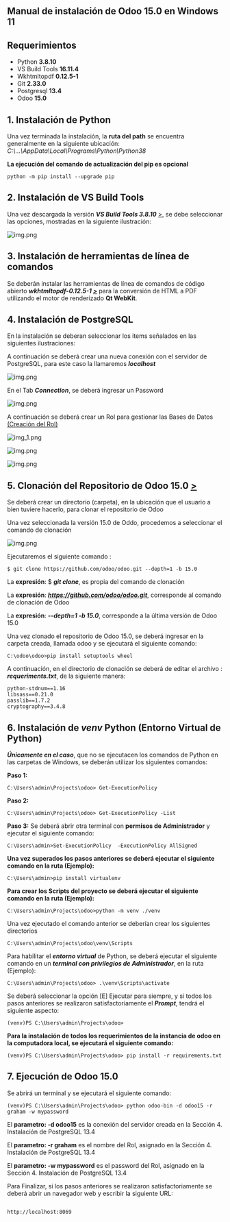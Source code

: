 ## Manual de instalación de Odoo 15.0 en Windows 11

## Requerimientos   

 - Python **3.8.10**        
 - VS Build Tools **16.11.4** 
 - Wkhtmltopdf **0.12.5-1**   
 - Git **2.33.0**            
 - Postgresql **13.4**     
 - Odoo **15.0**           


## 1. Instalación de Python

Una vez terminada la instalación, la **ruta del path** se encuentra generalmente en la siguiente ubicación: *C:\\...\AppData\Local\Programs\Python\Python38*

**La ejecución del comando de actualización del pip es opcional** 
```
python -m pip install --upgrade pip 
```

## 2. Instalación de VS Build Tools 

Una vez descargada la versión ***VS Build Tools 3.8.10*** [>](https://visualstudio.microsoft.com/es/downloads/), se debe seleccionar las opciones, mostradas en la siguiente ilustración: 

![img.png](images/library_.png)

## 3. Instalación de herramientas de línea de comandos

Se deberán instalar las herramientas de línea de comandos de código abierto ***wkhtmltopdf-0.12.5-1 [>](https://github.com/wkhtmltopdf/wkhtmltopdf/releases/tag/0.12.5)*** para la conversión de HTML a PDF utilizando el motor de renderizado **Qt WebKit**. 

## 4. Instalación de PostgreSQL

En la instalación se deberan seleccionar los items señalados en las siguientes ilustraciones:

A continuación se deberá crear una nueva conexión con el servidor de PostgreSQL, para este caso la llamaremos ***localhost***

![img.png](images/i_postgresql_2.png)

En el Tab ***Connection***, se deberá ingresar un Password

![img.png](images/i_postgresql_3.png)

A continuación se deberá crear un Rol para gestionar las Bases de Datos [(Creación del Rol)](images/i_postgresql__4.png)

![img_1.png](images/i_postgresql_5.png)

![img.png](images/i_postgresql_6.png)

![img.png](images/i_postgresql_7.png)

## 5. Clonación del Repositorio de Odoo 15.0 [>](https://github.com/odoo/odoo)

Se deberá crear un directorio (carpeta), en la ubicación que el usuario a bien tuviere hacerlo, para clonar el repositorio de Odoo

Una vez seleccionada la versión 15.0 de Oddo, procedemos a seleccionar el comando de clonación

![img.png](images/i_odoo_2.png)

Ejecutaremos el siguiente comando :
```
$ git clone https://github.com/odoo/odoo.git --depth=1 -b 15.0 
```
La **expresión**: $ ***git clone***, es propia del comando de clonación  

La **expresión**: ***https://github.com/odoo/odoo.git***, corresponde al comando de clonación de Odoo  

La **expresión**: ***--depth=1 -b 15.0***, corresponde a la última versión de Odoo 15.0



Una vez clonado el repositorio de Odoo 15.0, se deberá ingresar en la carpeta creada, llamada odoo y se ejecutará el siguiente comando:
```
C:\odoo\odoo>pip install setuptools wheel
```

A continuación, en el directorio de clonación se deberá de editar el archivo : ***requeriments.txt***, de la siguiente manera:

```
python-stdnum==1.16
libsass==0.21.0
passlib==1.7.2
cryptography==3.4.8
```

## 6. Instalación de ***venv*** Python (Entorno Virtual de Python) 

***Únicamente en el caso***, que no se ejecutacen los comandos de Python en las carpetas de Windows, se deberán utilizar los siguientes comandos: 

**Paso 1:**
```
C:\Users\admin\Projects\odoo> Get-ExecutionPolicy
```
**Paso 2:**
```
C:\Users\admin\Projects\odoo> Get-ExecutionPolicy -List
```
**Paso 3:**
Se deberá abrir otra terminal con **permisos de Administrador** y ejecutar el siguiente comando:
```
C:\Users\admin>Set-ExecutionPolicy  -ExecutionPolicy AllSigned
```

**Una vez superados los pasos anteriores se deberá ejecutar el siguiente comando en la ruta (Ejemplo):**
```
C:\Users\admin>pip install virtualenv
```
**Para crear los Scripts del proyecto se deberá ejecutar el siguiente comando en la ruta (Ejemplo):** 
```
C:\Users\admin\Projects\odoo>python -m venv ./venv
```
Una vez ejecutado el comando anterior se deberían crear los siguientes directorios 
```
C:\Users\admin\Projects\odoo\venv\Scripts
```
Para habilitar el ***entorno virtual*** de Python, se deberá ejecutar el siguiente comando en un ***terminal con privilegios de Administrador***, en  la ruta (Ejemplo):
```
C:\Users\admin\Projects\odoo> .\venv\Scripts\activate
```
Se deberá seleccionar la opción [E] Ejecutar para siempre, y si todos los pasos anteriores se realizaron satisfactoriamente el ***Prompt***, tendrá el siguiente aspecto:
```
(venv)PS C:\Users\admin\Projects\odoo>
```
**Para la instalación de todos los requerimientos de la instancia de odoo en la computadora local, se ejecutará el siguiente comando:**

```
(venv)PS C:\Users\admin\Projects\odoo> pip install -r requirements.txt
```

## 7. Ejecución de Odoo 15.0

Se abrirá un terminal y se ejecutará el siguiente comando:

```
(venv)PS C:\Users\admin\Projects\odoo> python odoo-bin -d odoo15 -r graham -w mypassword
```

El **parametro: -d odoo15** es la conexión del servidor creada en la Sección 4. Instalación de PostgreSQL 13.4 

El **parametro: -r graham** es el nombre del Rol, asignado en la Sección 4. Instalación de PostgreSQL 13.4

El **parametro: -w mypassword** es el password del Rol, asignado en la Sección 4. Instalación de PostgreSQL 13.4

Para Finalizar, si los pasos anteriores se realizaron satisfactoriamente se deberá abrir un navegador web y escribir la siguiente URL:
```

http://localhost:8069

```